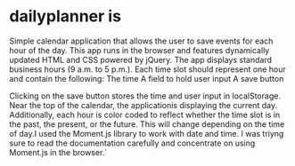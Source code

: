 # dailyplanner is

Simple calendar application that allows the user to save events for each hour of the day. This app runs in the browser and features dynamically updated HTML and CSS powered by jQuery. The app displays standard business hours (9 a.m. to 5 p.m.). Each time slot should represent one hour and contain the following:
The time
A field to hold user input
A save button

Clicking on the save button stores the time and user input in localStorage. Near the top of the calendar, the applicationis  displaying the current day. Additionally, each hour is color coded to reflect whether the time slot is in the past, the present, or the future. This will change depending on the time of day.I used the Moment.js library to work with date and time. I was triyng sure to read the documentation carefully and concentrate on using Moment.js in the browser.`


